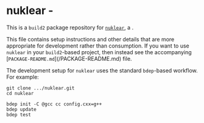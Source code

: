 # nuklear - <SUMMARY>

This is a `build2` package repository for [`nuklear`](https://<UPSTREAM-URL>),
a <SUMMARY-OF-FUNCTIONALITY>.

This file contains setup instructions and other details that are more
appropriate for development rather than consumption. If you want to use
`nuklear` in your `build2`-based project, then instead see the accompanying
[`PACKAGE-README.md`](<PACKAGE>/PACKAGE-README.md) file.

The development setup for `nuklear` uses the standard `bdep`-based workflow.
For example:

```
git clone .../nuklear.git
cd nuklear

bdep init -C @gcc cc config.cxx=g++
bdep update
bdep test
```
